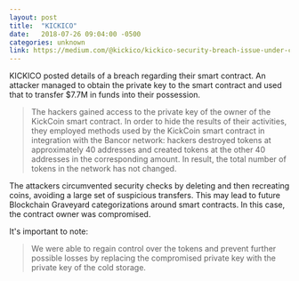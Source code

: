```yaml
---
layout: post
title:  "KICKICO"
date:   2018-07-26 09:04:00 -0500
categories: unknown
link: https://medium.com/@kickico/kickico-security-breach-issue-under-control-all-kickcoins-will-be-returned-ebe65a491dec
---
```

KICKICO posted details of a breach regarding their smart contract. An attacker managed to obtain the
private key to the smart contract and used that to transfer $7.7M in funds into their possession.

>The hackers gained access to the private key of the owner of the KickCoin smart contract. In order to hide the results of their activities, they employed methods used by the KickCoin smart contract in integration with the Bancor network: hackers destroyed tokens at approximately 40 addresses and created tokens at the other 40 addresses in the corresponding amount. In result, the total number of tokens in the network has not changed.

The attackers circumvented security checks by deleting and then recreating coins, avoiding a large
set of suspicious transfers. This may lead to future Blockchain Graveyard categorizations around smart contracts. In this case, the contract owner was compromised.

It's important to note:

>We were able to regain control over the tokens and prevent further possible losses by replacing the compromised private key with the private key of the cold storage.
